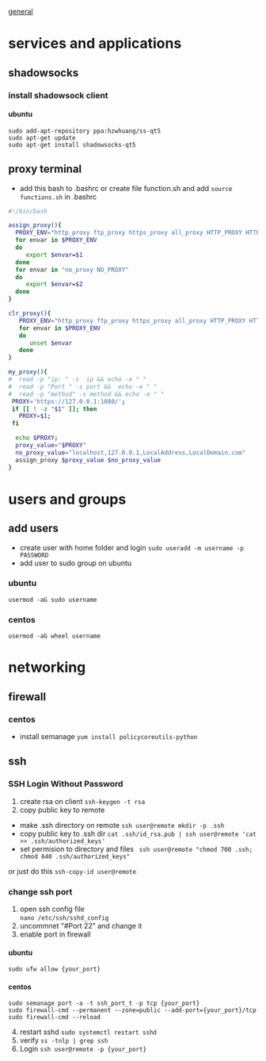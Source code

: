 [general](#general)
# services and applications

## shadowsocks
### install shadowsock client
#### ubuntu
```
sudo add-apt-repository ppa:hzwhuang/ss-qt5
sudo apt-get update
sudo apt-get install shadowsocks-qt5
```

## proxy terminal
* add this bash to .bashrc or
create file function.sh and add
`source functions.sh` in .bashrc
```bash
#!/bin/bash

assign_proxy(){
  PROXY_ENV="http_proxy ftp_proxy https_proxy all_proxy HTTP_PROXY HTTPS_PROXY FTP_PROXY ALL_PROXY"
  for envar in $PROXY_ENV
  do
     export $envar=$1
  done
  for envar in "no_proxy NO_PROXY"
  do
     export $envar=$2
  done
}

clr_proxy(){
   PROXY_ENV="http_proxy ftp_proxy https_proxy all_proxy HTTP_PROXY HTTPS_PROXY FTP_PROXY ALL_PROXY"
   for envar in $PROXY_ENV
   do
      unset $envar
   done
}

my_proxy(){
#  read -p "ip: " -s  ip && echo -e " "
#  read -p "Port " -s port &&  echo -e " "
#  read -p "method" -s method && echo -e " "
 PROXY='https://127.0.0.1:1080/';
 if [[ ! -z "$1" ]]; then
   PROXY=$1;
 fi

  echo $PROXY;
  proxy_value="$PROXY"
  no_proxy_value="localhost,127.0.0.1,LocalAddress,LocalDomain.com"
  assign_proxy $proxy_value $no_proxy_value
}

```
# users and groups
## add users
* create user with home folder and login
`sudo useradd -m username -p PASSWORD`
* add user to sudo group on ubuntu
### ubuntu
`usermod -aG sudo username`
### centos
`usermod -aG wheel username`

# networking
## firewall
### centos
* install semanage
`yum install policycoreutils-python`

## ssh
### SSH Login Without Password
1. create rsa on client
`ssh-keygen -t rsa`
2. copy public key to remote
* make .ssh directory on remote
`ssh user@remote mkdir -p .ssh`
* copy public key to .ssh dir
`cat .ssh/id_rsa.pub | ssh user@remote 'cat >> .ssh/authorized_keys'`
* set permision to directory and files
` ssh user@remote "chmod 700 .ssh; chmod 640 .ssh/authorized_keys"`

 or just do this
`ssh-copy-id user@remote`


### change ssh port
1. open ssh config file  
`nano /etc/ssh/sshd_config`
2. uncommnet "#Port 22" and change it
3. enable port in firewall
#### ubuntu
`sudo ufw allow {your_port}`
#### centos
```
sudo semanage port -a -t ssh_port_t -p tcp {your_port}
sudo firewall-cmd --permanent --zone=public --add-port={your_port}/tcp
sudo firewall-cmd --reload
```

4. restart sshd
`sudo systemctl restart sshd`
5. verify
`ss -tnlp | grep ssh`
6. Login
`ssh user@remote -p {your_port}`
